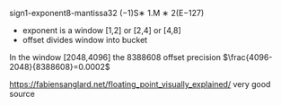sign1-exponent8-mantissa32 
(−1)S∗ 1.M ∗ 2(E−127)
- exponent is a window [1,2] or [2,4] or [4,8]
- offset divides window into bucket

In the window [2048,4096] the 8388608 offset precision $\frac{4096-2048}{8388608}=0.0002$

https://fabiensanglard.net/floating_point_visually_explained/ very good source